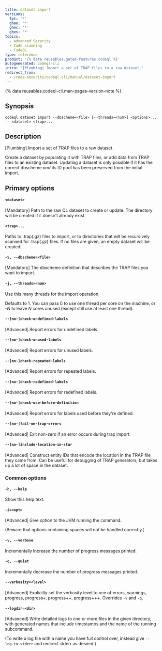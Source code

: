 ```yaml
---
title: dataset import
versions:
  fpt: '*'
  ghae: '*'
  ghec: '*'
  ghes: '*'
topics:
  - Advanced Security
  - Code scanning
  - CodeQL
type: reference
product: '{% data reusables.gated-features.codeql %}'
autogenerated: codeql-cli
intro: '[Plumbing] Import a set of TRAP files to a raw dataset.'
redirect_from:
  - /code-security/codeql-cli/manual/dataset-import
---
```



<!-- Content after this section is automatically generated -->

{% data reusables.codeql-cli.man-pages-version-note %}

## Synopsis

```shell copy
codeql dataset import --dbscheme=<file> [--threads=<num>] <options>... -- <dataset> <trap>...
```

## Description

\[Plumbing] Import a set of TRAP files to a raw dataset.

Create a dataset by populating it with TRAP files, or add data from TRAP
files to an existing dataset. Updating a dataset is only possible if it
has the correct dbscheme _and_ its ID pool has been preserved from the
initial import.

## Primary options

#### `<dataset>` <!-- markdownlint-disable-line heading-increment -->

\[Mandatory] Path to the raw QL dataset to create or update. The
directory will be created if it doesn't already exist.

#### `<trap>...`

Paths to .trap(.gz) files to import, or to directories that will be
recursively scanned for .trap(.gz) files. If no files are given, an
empty dataset will be created.

#### `-S, --dbscheme=<file>`

\[Mandatory] The dbscheme definition that describes the TRAP files you
want to import.

#### `-j, --threads=<num>`

Use this many threads for the import operation.

Defaults to 1. You can pass 0 to use one thread per core on the machine,
or -_N_ to leave _N_ cores unused (except still use at least one
thread).

#### `--[no-]check-undefined-labels`

\[Advanced] Report errors for undefined labels.

#### `--[no-]check-unused-labels`

\[Advanced] Report errors for unused labels.

#### `--[no-]check-repeated-labels`

\[Advanced] Report errors for repeated labels.

#### `--[no-]check-redefined-labels`

\[Advanced] Report errors for redefined labels.

#### `--[no-]check-use-before-definition`

\[Advanced] Report errors for labels used before they're defined.

#### `--[no-]fail-on-trap-errors`

\[Advanced] Exit non-zero if an error occurs during trap import.

#### `--[no-]include-location-in-star`

\[Advanced] Construct entity IDs that encode the location in the TRAP
file they came from. Can be useful for debugging of TRAP generators, but
takes up a lot of space in the dataset.

### Common options

#### `-h, --help`

Show this help text.

#### `-J=<opt>`

\[Advanced] Give option to the JVM running the command.

(Beware that options containing spaces will not be handled correctly.)

#### `-v, --verbose`

Incrementally increase the number of progress messages printed.

#### `-q, --quiet`

Incrementally decrease the number of progress messages printed.

#### `--verbosity=<level>`

\[Advanced] Explicitly set the verbosity level to one of errors,
warnings, progress, progress+, progress++, progress+++. Overrides `-v`
and `-q`.

#### `--logdir=<dir>`

\[Advanced] Write detailed logs to one or more files in the given
directory, with generated names that include timestamps and the name of
the running subcommand.

(To write a log file with a name you have full control over, instead
give `--log-to-stderr` and redirect stderr as desired.)
